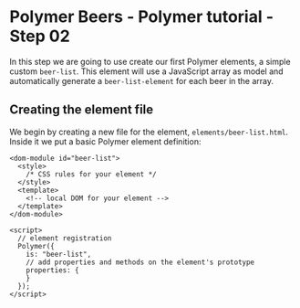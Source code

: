 # Polymer Beers - Polymer tutorial - Step 02 

In this step we are going to use create our first Polymer elements, a simple custom `beer-list`.
This element will use a JavaScript array as model and automatically generate a `beer-list-element` for each beer in the array.

## Creating the element file

We begin by creating a new file for the element, `elements/beer-list.html`. Inside it we put a basic Polymer element definition:

```
<dom-module id="beer-list">
  <style>
    /* CSS rules for your element */
  </style>
  <template>
    <!-- local DOM for your element -->
  </template>
</dom-module>

<script>
  // element registration
  Polymer({
    is: "beer-list",
    // add properties and methods on the element's prototype
    properties: {
    }
  });
</script>
```
